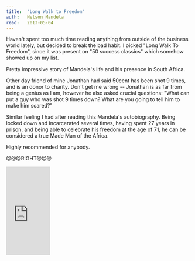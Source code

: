 ```yaml
---
title:	"Long Walk to Freedom"
auth:	Nelson Mandela
read:	2013-05-04
---
```





Haven't spent too much time reading anything from outside of the business
world lately, but decided to break the bad habit. I picked "Long Walk To
Freedom", since it was present on "50 success classics" which somehow showed
up on my list.

Pretty impressive story of Mandela's life and his presence in South Africa.

Other day friend of mine Jonathan had said 50cent has been shot 9 times, and
is an donor to charity. Don't get me wrong -- Jonathan is as far from being
a genius as I am, however he also asked crucial questions: "What can put a
guy who was shot 9 times down? What are you going to tell him to make him
scared?"

Similar feeling I had after reading this Mandela's autobiography. Being
locked down and incarcerated several times, having spent 27 years in prison,
and being able to celebrate his freedom at the age of 71, he can be
considered a true Made Man of the Africa.

Highly recommended for anybody.

@@@RIGHT@@@

<iframe src="http://rcm.amazon.com/e/cm?lt1=_blank&bc1=FFFFFF&IS2=1&npa=1&bg1=FFFFFF&fc1=000000&lc1=FF0000&t=wojcadamkoszh-20&o=1&p=8&l=as4&m=amazon&f=ifr&ref=ss_til&asins=0030565812" style="width:120px;height:240px;" scrolling="no" marginwidth="0" marginheight="0" frameborder="0"></iframe>

